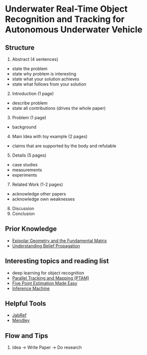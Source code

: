 # Underwater Real-Time Object Recognition and Tracking for Autonomous Underwater Vehicle

## Structure
 1. Abstract (4 sentences)
  - state the problem
  - state why problem is interesting
  - state what your solution achieves
  - state what follows from your solution
 2. Introduction (1 page)
  - describe problem
  - state all contributions (drives the whole paper)
 3. Problem (1 page)
  - background
 4. Main Idea with toy example (2 pages)
  - claims that are supported by the body and refutable
 5. Details (5 pages)
  - case studies
  - measurements
  - experiments
 7. Related Work (1-2 pages)
  - acknowledge other papers
  - acknowledge own weaknesses
 8. Discussion
 9. Conclusion

## Prior Knowledge
 - [Epipolar Geometry and the Fundamental Matrix](https://www.robots.ox.ac.uk/%7Evgg/hzbook/hzbook1/HZepipolar.pdf)
 - [Understanding Belief Propagation](http://www.merl.com/publications/docs/TR2001-22.pdf)

## Interesting topics and reading list
 - deep learning for object recognition
 - [Parallel Tracking and Mapping (PTAM)](http://www.robots.ox.ac.uk/~gk/publications/KleinMurray2007ISMAR.pdf)
 - [Five Point Estimation Made Easy](http://users.cecs.anu.edu.au/%7Ehongdong/new5pt_cameraREady_ver_1.pdf)
 - [Inference Machine](http://www.cs.cmu.edu/%7Edmunoz/projects/infer_machine.html)

## Helpful Tools
 - [JabRef](http://www.jabref.org/)
 - [Mendley](https://www.mendeley.com/)

## Flow and Tips
 1. Idea -> Write Paper -> Do research 

